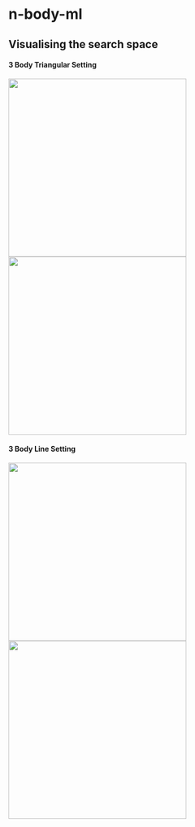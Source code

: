 # n-body-ml

## Visualising the search space

#### 3 Body Triangular Setting
<img src="/images/2ms_triangle_grid.png" width="350" height="350"></img>
<img src="/images/2ms_triangle_grid_colourful.png" width="350" height="350"></img>


#### 3 Body Line Setting
<img src="/images/2ms_line_grid.png" width="350" height="350"></img>
<img src="/images/2ms_line_grid_colourful.png" width="350" height="350"></img>